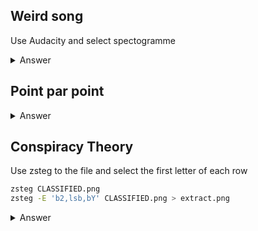 ## Weird song

Use Audacity and select spectogramme 

<details>
<summary markdown="span">Answer</summary>

flag ``
I_<3_Shitty_Flutted
``
</details>

## Point par point

<details>
<summary markdown="span">Answer</summary>

flag ``
hidden_flag
``
</details>

## Conspiracy Theory

Use zsteg to the file and select the first letter of each row

```sh
zsteg CLASSIFIED.png
zsteg -E 'b2,lsb,bY' CLASSIFIED.png > extract.png 
```

<details>
<summary markdown="span">Answer</summary>

flag ``
L4$T_But_noT_L3@ST
``
</details>